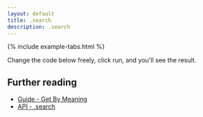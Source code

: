 ```yaml
---
layout: default
title: .search
description: .search
---
```


{% include example-tabs.html %}

Change the code below freely, click run, and you'll see the result.

<script src="https://embed.runkit.com"></script>
<div id="cbmsearch"></div>
<script>var notebook = RunKit.createNotebook({
    element: document.getElementById("cbmsearch"),
    title: 'search',
    preamble: "const cbmApi = require('@cbmjs/cbm-api'); const cbm = new cbmApi();",
    minHeight: "250px",
    //onLoad: (n) => n.evaluate(),
    source: "const result = await cbm.search({\n    'inputConcepts': 'date',\n    'outputConcepts': 'time',\n});\nif (result.statusCode === 200) {\n    console.log('Found it!');\n    result.body\n}"
})</script>

## Further reading

- [Guide - Get By Meaning](./guide/gbm/)
- [API - .search](./api/main/#search)
